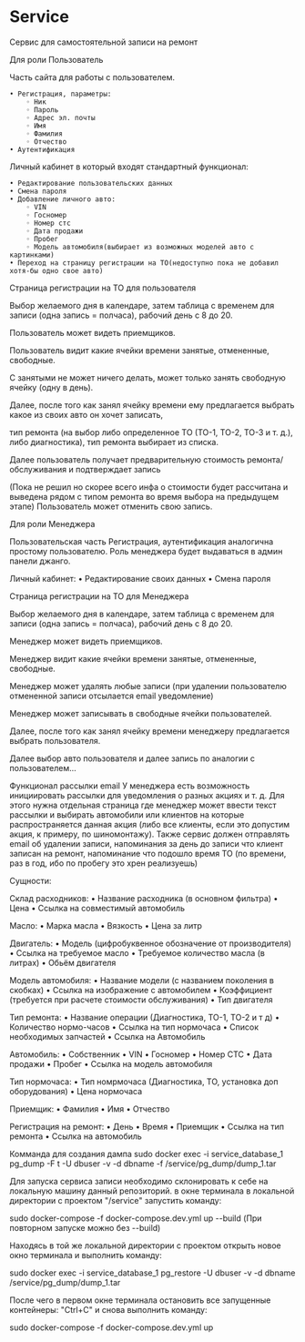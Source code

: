 # Service
Сервис для самостоятельной записи на ремонт

Для роли Пользователь

Часть сайта для работы с пользователем.

    • Регистрация, параметры:
        ◦ Ник
        ◦ Пароль
        ◦ Адрес эл. почты
        ◦ Имя
        ◦ Фамилия
        ◦ Отчество
    • Аутентификация

Личный кабинет в который входят стандартный функционал:

    • Редактирование пользовательских данных
    • Смена пароля
    • Добавление личного авто:
        ◦ VIN
        ◦ Госномер
        ◦ Номер стс
        ◦ Дата продажи
        ◦ Пробег
        ◦ Модель автомобиля(выбирает из возможных моделей авто с картинками)
    • Переход на страницу регистрации на ТО(недоступно пока не добавил хотя-бы одно свое авто)

Страница регистрации на ТО для пользователя

Выбор желаемого дня в календаре, затем таблица с временем для записи (одна запись = полчаса), рабочий день с 8 до 20. 

Пользователь может видеть приемщиков.

Пользователь видит какие ячейки времени занятые, отмененные, свободные. 

С занятыми не может ничего делать, может только занять свободную ячейку (одну в день).

Далее, после того как занял ячейку времени ему предлагается выбрать какое из своих авто он хочет записать,  

тип ремонта (на выбор либо определенное ТО (ТО-1, ТО-2, ТО-3 и т. д.), либо диагностика), тип ремонта выбирает из списка.

Далее пользователь получает предварительную стоимость ремонта/обслуживания и подтверждает запись

(Пока не решил но скорее всего инфа о стоимости будет рассчитана и выведена рядом с типом ремонта во время выбора на предыдущем этапе)
Пользователь может отменить свою запись.


Для роли Менеджера

Пользовательская часть
Регистрация, аутентификация аналогична простому пользователю. 
Роль менеджера будет выдаваться в админ панели джанго.

Личный кабинет:
    • Редактирование своих данных
    • Смена пароля

Страница регистрации на ТО для Менеджера

Выбор желаемого дня в календаре, затем таблица с временем для записи (одна запись = полчаса), рабочий день с 8 до 20. 

Менеджер может видеть приемщиков.

Менеджер видит какие ячейки времени занятые, отмененные, свободные. 

Менеджер может удалять любые записи (при удалении пользователю отмененной записи отсылается email уведомление)

Менеджер может записывать в свободные ячейки пользователей.

Далее, после того как занял ячейку времени менеджеру предлагается выбрать пользователя.

Далее выбор авто пользователя и далее запись по аналогии с пользователем... 


Функционал рассылки email
У менеджера есть возможность инициировать рассылки для уведомления о разных акциях и т. д. 
Для этого нужна отдельная страница где менеджер может ввести текст рассылки и выбирать автомобили или 
клиентов на которые распространяется данная акция (либо все клиенты, если это допустим акция, к примеру, по шиномонтажу).
Также сервис должен отправлять email об удалении записи, напоминания за день до записи что клиент записан на ремонт,
напоминание что подошло время ТО (по времени, раз в год, ибо по пробегу это хрен реализуешь)


Сущности:

Склад расходников:
    • Название расходника (в основном фильтра)
    • Цена
    • Ссылка на совместимый автомобиль

Масло:
    • Марка масла
    • Вязкость
    • Цена за литр

Двигатель:
    • Модель (цифробуквенное обозначение от производителя)
    • Ссылка на требуемое масло
    • Требуемое количество масла (в литрах)
    • Обьём двигателя

Модель автомобиля:
    • Название модели (с названием поколения в скобках)
    • Ссылка на изображение с автомобилем
    • Коэффициент (требуется при расчете стоимости обслуживания)
    • Тип двигателя

Тип ремонта:
    • Название операции (Диагностика, ТО-1, ТО-2 и т д)
    • Количество нормо-часов
    • Ссылка на тип нормочаса
    • Список необходимых запчастей
    • Ссылка на Автомобиль 

Автомобиль:
    • Собственник
    • VIN
    • Госномер
    • Номер СТС
    • Дата продажи
    • Пробег
    • Ссылка на модель автомобиля

Тип нормочаса:
    • Тип номрмочаса (Диагностика, ТО, установка доп оборудования)
    • Цена нормочаса

Приемщик:
    • Фамилия
    • Имя
    • Отчество

Регистрация на ремонт:
    • День
    • Время
    • Приемщик
    • Ссылка на тип ремонта
    • Ссылка на автомобиль

Комманда для создания дампа
sudo docker exec -i service_database_1 pg_dump -F t -U dbuser -v -d dbname -f /service/pg_dump/dump_1.tar


Для запуска сервиса записи необходимо склонировать к себе на локальную машину данный репозиторий.
в окне терминала в локальной директории с проектом "/service" запустить команду:

sudo docker-compose -f docker-compose.dev.yml up --build
(При повторном запуске можно без --build)

Находясь в той же локальной директории с проектом открыть новое окно терминала и выполнить команду:

sudo docker exec -i service_database_1 pg_restore -U dbuser -v -d dbname  /service/pg_dump/dump_1.tar


После чего в первом окне терминала остановить все запущенные контейнеры: "Ctrl+C" и снова выполнить команду:

sudo docker-compose -f docker-compose.dev.yml up 


